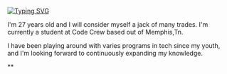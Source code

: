 [![Typing SVG](https://readme-typing-svg.demolab.com?font=Fira+Code&pause=1000&color=1A6724CD&random=false&width=435&lines=Greetings+I'm+Lakeesha!+;%E2%80%9CPeace+and+Blessings+manifest+with+every+lesson+learned.+If+your+knowledge+were+your+wealth+then+it+would+be+well+earned.%E2%80%9D++%E2%80%94+Erykah+Badu)](https://git.io/typing-svg)

I'm 27 years old and I will consider myself a jack of many trades. I'm currently a student at Code Crew based out of Memphis,Tn. 

I have been playing around with varies programs in tech since my youth, and I'm looking forward to continuously expanding my knowledge. 

**
